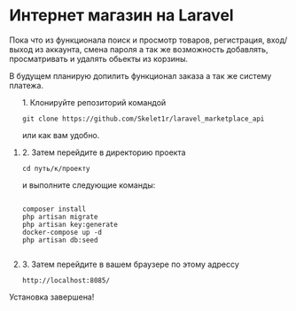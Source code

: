 <h1>Интернет магазин на Laravel</h1>

<p>Пока что из функционала поиск и просмотр товаров, регистрация, вход/выход из аккаунта, смена пароля а так же возможность добавлять, просматривать и удалять обьекты из корзины.</p>

<p>В будущем планирую допилить функционал заказа а так же систему платежа.</p>

<ol>
    <p>1. Клонируйте репозиторий командой <pre><code>git clone https://github.com/Skelet1r/laravel_marketplace_api</code></pre> или как вам удобно.
    </p>
    <li><p>2. Затем перейдите в директорию проекта
        <pre><code>cd путь/к/проекту</code></pre></p>
        и выполните следующие команды:
        <p><pre><code>
composer install
php artisan migrate
php artisan key:generate
docker-compose up -d
php artisan db:seed
        </code></pre></p>
    </li>
    <li>3. Затем перейдите в вашем браузере по этому адрессу
        <p><pre><code>http://localhost:8085/</code></pre></p>
    </li>
</ol>

<p>Установка завершена!</p>
